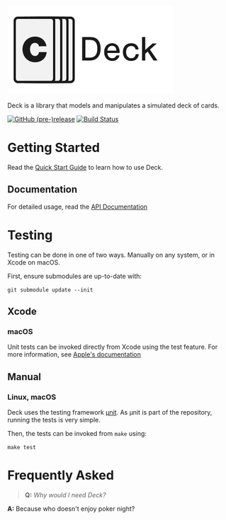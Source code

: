 ![Deck](https://github.com/aaronjsutton/deck/blob/master/assets.xcassets/Logo.imageset/Logo@2x.png)

Deck is a library that models and manipulates a
simulated deck of cards.  

[![GitHub (pre-)release](https://img.shields.io/github/release/aaronjsutton/deck/all.svg)](https://github.com/aaronjsutton/deck/releases)
[![Build Status](https://travis-ci.com/aaronjsutton/deck.svg?branch=master)](https://travis-ci.com/aaronjsutton/deck)

# Getting Started
Read the [Quick Start Guide](https://github.com/aaronjsutton/deck/wiki/Deck-Quick-Start-Guide) to learn how to use Deck.

## Documentation
For detailed usage, read the [API Documentation](https://docs.aaronjsutton.com/deck)

# Testing

Testing can be done in one of two ways. Manually on any system, or in Xcode on macOS.

First, ensure submodules are up-to-date with:
```
git submodule update --init
```

## Xcode
### macOS

Unit tests can be invoked directly from Xcode using the test feature.
For more information, see [Apple's documentation](https://developer.apple.com/documentation/xctest)

## Manual
### Linux, macOS

Deck uses the testing framework [µnit](https://nemequ.github.io/munit/).
As µnit is part of the repository, running the tests is very simple.

Then, the tests can be invoked from `make` using:
```
make test
```

# Frequently Asked
> **Q:** _Why would I need Deck?_

**A:** Because who doesn't enjoy poker night?
